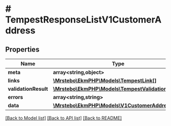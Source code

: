# # TempestResponseListV1CustomerAddress

## Properties

Name | Type | Description | Notes
------------ | ------------- | ------------- | -------------
**meta** | **array<string,object>** |  | [optional]
**links** | [**\Mrstebo\EkmPHP\Models\TempestLink[]**](TempestLink.md) |  | [optional]
**validationResult** | [**\Mrstebo\EkmPHP\Models\TempestValidationError[]**](TempestValidationError.md) |  | [optional]
**errors** | **array<string,string>** |  | [optional]
**data** | [**\Mrstebo\EkmPHP\Models\V1CustomerAddress[]**](V1CustomerAddress.md) |  | [optional]

[[Back to Model list]](../../README.md#models) [[Back to API list]](../../README.md#endpoints) [[Back to README]](../../README.md)
